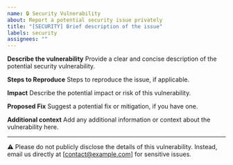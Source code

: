```yaml
---
name: 🔒 Security Vulnerability
about: Report a potential security issue privately
title: "[SECURITY] Brief description of the issue"
labels: security
assignees: ""
---
```


**Describe the vulnerability** Provide a clear and concise description of the
potential security vulnerability.

**Steps to Reproduce** Steps to reproduce the issue, if applicable.

**Impact** Describe the potential impact or risk of this vulnerability.

**Proposed Fix** Suggest a potential fix or mitigation, if you have one.

**Additional context** Add any additional information or context about the
vulnerability here.

---

⚠️ Please do not publicly disclose the details of this vulnerability. Instead,
email us directly at [contact@example.com] for sensitive issues.
